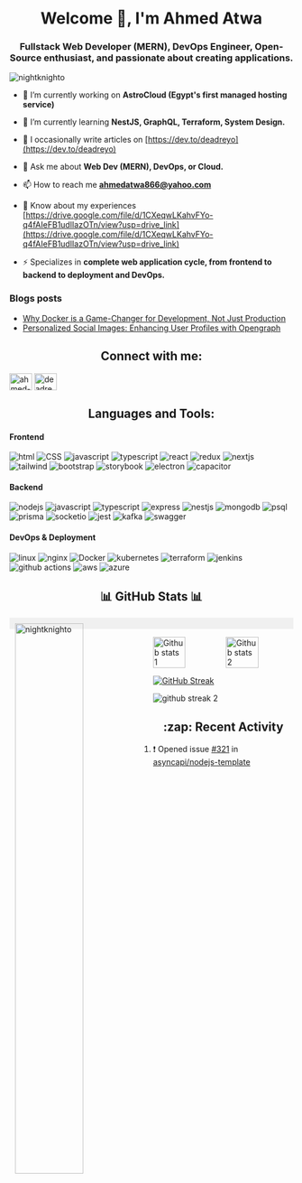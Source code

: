 <h1 align="center">Welcome 👋, I'm Ahmed Atwa</h1>
<h3 align="center">Fullstack Web Developer (MERN), DevOps Engineer, Open-Source enthusiast, and passionate about creating applications.</h3>

<!-- profile view counter -->
<p align="left"> <img src="https://komarev.com/ghpvc/?username=nightknighto&label=Profile%20views&color=0e75b6&style=flat" alt="nightknighto" /> </p>

- 🔭 I’m currently working on **AstroCloud (Egypt's first managed hosting service)**

- 🌱 I’m currently learning **NestJS, GraphQL, Terraform, System Design.**

- 📝 I occasionally write articles on [https://dev.to/deadreyo](https://dev.to/deadreyo)

- 💬 Ask me about **Web Dev (MERN), DevOps, or Cloud.**

- 📫 How to reach me **ahmedatwa866@yahoo.com**

- 📄 Know about my experiences [https://drive.google.com/file/d/1CXeqwLKahvFYo-q4fAIeFB1udlIazOTn/view?usp=drive_link](https://drive.google.com/file/d/1CXeqwLKahvFYo-q4fAIeFB1udlIazOTn/view?usp=drive_link)

- ⚡ Specializes in **complete web application cycle, from frontend to backend to deployment and DevOps.**

### Blogs posts
<!-- BLOG-POST-LIST:START -->
- [Why Docker is a Game-Changer for Development, Not Just Production](https://dev.to/deadreyo/why-docker-is-a-game-changer-for-development-not-just-production-677)
- [Personalized Social Images: Enhancing User Profiles with Opengraph](https://dev.to/opensauced/personalized-social-images-enhancing-user-profiles-with-opengraph-1iio)
<!-- BLOG-POST-LIST:END -->

<h2 align="center">Connect with me:</h2>

<a href="https://linkedin.com/in/ahmed-mohamed-atwa" target="blank"><img align="center" src="https://raw.githubusercontent.com/rahuldkjain/github-profile-readme-generator/master/src/images/icons/Social/linked-in-alt.svg" alt="ahmed-mohamed-atwa" height="30" width="40" /></a>
<a href="https://dev.to/deadreyo" target="blank"><img align="center" src="https://raw.githubusercontent.com/rahuldkjain/github-profile-readme-generator/master/src/images/icons/Social/devto.svg" alt="deadreyo" height="30" width="40" /></a>

<h2 align="center">Languages and Tools:</h2>

#### Frontend
![html](https://img.shields.io/badge/HTML5-E34F26?style=for-the-badge&logo=html5&logoColor=white)
![CSS](https://img.shields.io/badge/CSS3-1572B6?style=for-the-badge&logo=css3&logoColor=white)
![javascript](https://img.shields.io/badge/JavaScript-323330?style=for-the-badge&logo=javascript&logoColor=F7DF1E)
![typescript](https://img.shields.io/badge/TypeScript-007ACC?style=for-the-badge&logo=typescript&logoColor=white)
![react](https://img.shields.io/badge/React-20232A?style=for-the-badge&logo=react&logoColor=61DAFB)
![redux](https://img.shields.io/badge/Redux-593D88?style=for-the-badge&logo=redux&logoColor=white)
![nextjs](https://img.shields.io/badge/next%20js-000000?style=for-the-badge&logo=nextdotjs&logoColor=white)
![tailwind](https://img.shields.io/badge/Tailwind_CSS-38B2AC?style=for-the-badge&logo=tailwind-css&logoColor=white)
![bootstrap](https://img.shields.io/badge/Bootstrap-563D7C?style=for-the-badge&logo=bootstrap&logoColor=white)
![storybook](https://img.shields.io/badge/storybook-FF4785?style=for-the-badge&logo=storybook&logoColor=white)
![electron](https://img.shields.io/badge/Electron-2B2E3A?style=for-the-badge&logo=electron&logoColor=9FEAF9)
![capacitor](https://img.shields.io/badge/Capacitor-119EFF?style=for-the-badge&logo=Capacitor&logoColor=white)

#### Backend
![nodejs](https://img.shields.io/badge/Node%20js-339933?style=for-the-badge&logo=nodedotjs&logoColor=white)
![javascript](https://img.shields.io/badge/JavaScript-323330?style=for-the-badge&logo=javascript&logoColor=F7DF1E)
![typescript](https://img.shields.io/badge/TypeScript-007ACC?style=for-the-badge&logo=typescript&logoColor=white)
![express](https://img.shields.io/badge/Express%20js-000000?style=for-the-badge&logo=express&logoColor=white)
![nestjs](https://img.shields.io/badge/nestjs-E0234E?style=for-the-badge&logo=nestjs&logoColor=white)
![mongodb](https://img.shields.io/badge/MongoDB-4EA94B?style=for-the-badge&logo=mongodb&logoColor=white)
![psql](https://img.shields.io/badge/PostgreSQL-316192?style=for-the-badge&logo=postgresql&logoColor=white)
![prisma](https://img.shields.io/badge/Prisma-3982CE?style=for-the-badge&logo=Prisma&logoColor=white)
![socketio](https://img.shields.io/badge/Socket.io-010101?&style=for-the-badge&logo=Socket.io&logoColor=white)
![jest](https://img.shields.io/badge/Jest-C21325?style=for-the-badge&logo=jest&logoColor=white)
![kafka](https://img.shields.io/badge/Apache_Kafka-231F20?style=for-the-badge&logo=apache-kafka&logoColor=white)
![swagger](https://img.shields.io/badge/Swagger-85EA2D?style=for-the-badge&logo=Swagger&logoColor=white)

#### DevOps & Deployment
![linux](https://img.shields.io/badge/Linux-FCC624?style=for-the-badge&logo=linux&logoColor=black)
![nginx](https://img.shields.io/badge/Nginx-009639?style=for-the-badge&logo=nginx&logoColor=white)
![Docker](https://img.shields.io/badge/Docker-2CA5E0?style=for-the-badge&logo=docker&logoColor=white)
![kubernetes](https://img.shields.io/badge/Kubernetes-3069DE?style=for-the-badge&logo=kubernetes&logoColor=white)
![terraform](https://img.shields.io/badge/Terraform-7B42BC?style=for-the-badge&logo=terraform&logoColor=white)
![jenkins](https://img.shields.io/badge/Jenkins-49728B?style=for-the-badge&logo=jenkins&logoColor=white)
![github actions](https://img.shields.io/badge/GitHub_Actions-2088FF?style=for-the-badge&logo=github-actions&logoColor=white)
![aws](https://img.shields.io/badge/Amazon_AWS-FF9900?style=for-the-badge&logo=amazonaws&logoColor=white)
![azure](https://img.shields.io/badge/microsoft%20azure-0089D6?style=for-the-badge&logo=microsoft-azure&logoColor=white)


<h2 align="center"> 📊 GitHub Stats 📊 </h2>

<p style="width: 100%; background-color: #f0f0f0; padding: 10px; box-sizing: border-box;">
  <img align="left" width="50%" src="https://github-readme-stats.vercel.app/api/top-langs?username=nightknighto&show_icons=true&locale=en&layout=compact&theme=algolia&hide=Objective-J,lua" alt="nightknighto" />
</p>

<div style="display: flex; justify-content: space-between;">
  <img src="https://github-readme-stats.vercel.app/api?username=nightknighto&show_icons=true&include_all_commits=true&theme=algolia" alt="Github stats 1" style="width: 48%;" />
  <img src="https://github-readme-stats.vercel.app/api?username=nightknighto&show_icons=true&include_all_commits=true&theme=algolia&show=reviews,discussions_started,discussions_answered,prs_merged,prs_merged_percentage&hide=stars,commits,prs,issues,contribs" alt="Github stats 2" style="width: 48%;" />
</div>


[![GitHub Streak](https://streak-stats.demolab.com?user=nightknighto&theme=algolia)](https://streak-stats.demolab.com?user=nightknighto&theme=algolia)

![github streak 2](https://github-readme-streak-stats.herokuapp.com/?user=nightknighto&theme=algolia)

<h2 align="center"> :zap: Recent Activity </h2>

<!--START_SECTION:activity-->
1. ❗ Opened issue [#321](https://github.com/asyncapi/nodejs-template/issues/321) in [asyncapi/nodejs-template](https://github.com/asyncapi/nodejs-template)
<!--END_SECTION:activity-->


